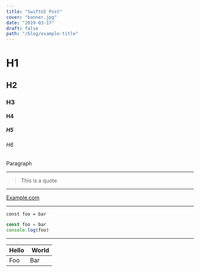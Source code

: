 ```yaml
---
title: "SwiftUI Post"
cover: "banner.jpg"
date: "2019-03-17"
draft: false
path: "/blog/example-title"
---
```


# H1

## H2

### H3

#### H4

##### H5

###### H6

Paragraph

---

> This is a quote

---

[Example.com](example.com)

---

`const foo = bar`

```javascript
const foo = bar
console.log(foo)
```

---

| Hello |  World |
| ----- | ------ |
| Foo   | Bar    |
